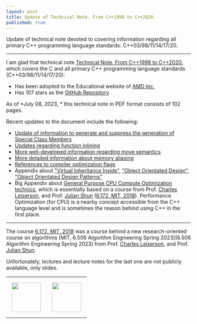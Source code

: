 ```yaml
---
layout: post
title: Update of Technical Note. From C++1998 to C++2020.
published: true
---
```


Update of technical note devoted to covering information regarding all primary C++ programming language standards: C++03/98/11/14/17/20.

---

I am glad that technical note [Technical Note. From C++1998 to C++2020.](https://github.com/burlachenkok/CPP_from_1998_to_2020/blob/main/Cpp-Technical-Note.md#references) which covers the C and all primary C++ programming language standards (C++03/98/11/14/17/20):

* Has been adopted to the Educational website of [AMD Inc.](https://www.amd.com/en.html)
* Has 107 stars as the [GitHub Repository](https://github.com/burlachenkok/CPP_from_1998_to_2020/)

As of *July 08, 2023, * this technical note in PDF format consists of 102 pages. 

Recent updates to the document include the following:

* [Update of information to generate and suppress the generation of Special Class Members](https://github.com/burlachenkok/CPP_from_1998_to_2020/blob/main/Cpp-Technical-Note.md#generate-and-suppress-the-generation-of-special-class-members)
* [Updates regarding function inlining](https://github.com/burlachenkok/CPP_from_1998_to_2020/blob/main/Cpp-Technical-Note.md#inline-function-call)
* [More well-developed information regarding move semantics](https://github.com/burlachenkok/CPP_from_1998_to_2020/blob/main/Cpp-Technical-Note.md#move-semantics)
* [More detailed information about memory aliasing](https://github.com/burlachenkok/CPP_from_1998_to_2020/blob/main/Cpp-Technical-Note.md#memory-aliasing-and-restrict)
* [References to compiler optimization flags](https://github.com/burlachenkok/CPP_from_1998_to_2020/blob/main/Cpp-Technical-Note.md#popular-compiler-flags-for-optimization)
* Appendix about ["Virtual Inheritance Inside"](https://github.com/burlachenkok/CPP_from_1998_to_2020/blob/main/Cpp-Technical-Note.md#virtual-inheritance-inside), ["Object Orientated Design"](https://github.com/burlachenkok/CPP_from_1998_to_2020/blob/main/Cpp-Technical-Note.md#object-orientated-design), ["Object Orientated Design Patterns"](https://github.com/burlachenkok/CPP_from_1998_to_2020/blob/main/Cpp-Technical-Note.md#object-orientated-design-patterns)
* Big Appendix about [General Purpose CPU Compute Optimization technics](https://github.com/burlachenkok/CPP_from_1998_to_2020/blob/main/Cpp-Technical-Note.md#performance-optimization-for-general-purpose-cpu), which is essentially based on a course from Prof. [Charles Leiserson](https://people.csail.mit.edu/cel/), and Prof. [Julian Shun](https://people.csail.mit.edu/jshun/) ([6.172, MIT, 2018](https://ocw.mit.edu/courses/6-172-performance-engineering-of-software-systems-fall-2018/)). Performance Optimization (for CPU) is a nearby concept accessible from the C++ language level and is sometimes the reason behind using C++ in the first place.

---

The course [6.172, MIT, 2018](https://ocw.mit.edu/courses/6-172-performance-engineering-of-software-systems-fall-2018/) was a course behind a new research-oriented course on algorithms [MIT, 6.506 Algorithm Engineering Spring 2023](6.506 Algorithm Engineering Spring 2023) from Prof. [Charles Leiserson](https://people.csail.mit.edu/cel/), and Prof. [Julian Shun](https://people.csail.mit.edu/jshun/).

Unfortunately, lectures and lecture notes for the last one are not publicly available, only slides.

<table>
<tr>
<td style="padding: 15px"> <img height="80px" src="https://burlachenkok.github.io/materials/cpp-logo.svg"/></td>
<td style="padding: 15px"> <img height="80px" src="https://burlachenkok.github.io/materials/amd-logo.svg"/> </td> 
</tr>
</table>
